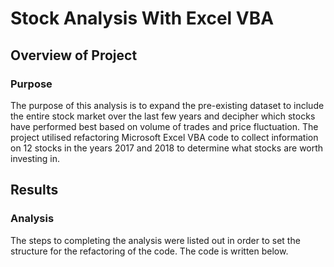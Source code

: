 # Stock Analysis With Excel VBA

## Overview of Project
### Purpose
The purpose of this analysis is to expand the pre-existing dataset to include the entire stock market over the last few years and decipher which stocks have performed best based on volume of trades and price fluctuation. The project utilised refactoring Microsoft Excel VBA code to collect information on 12 stocks in the years 2017 and 2018 to determine what stocks are worth investing in. 

## Results
### Analysis
The steps to completing the analysis were listed out in order to set the structure for the refactoring of the code. The code is written below. 
